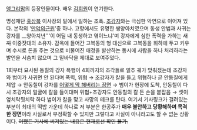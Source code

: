 [앵그리맘](%EC%95%B5%EA%B7%B8%EB%A6%AC%EB%A7%98.md)의 등장인물이다. 배우
[김희원](%EA%B9%80%ED%9D%AC%EC%9B%90.md)이 연기한다.

명성재단 [홍상복](%ED%99%8D%EC%83%81%EB%B3%B5.md) 이사장의 밑에서 일하는 조폭.
[조강자](%EC%A1%B0%EA%B0%95%EC%9E%90.md)와는 극심한 악연으로 이어져 있다. 본작의 '[만악의근원](%EB%A7%8C%EC%95%85%EC%9D%98%20%EA%B7%BC%EC%9B%90.md)'중 하나. 고향에서도 유명한
쌩양아치였으며 동생 안범과 사귀는 강자를 __양아치년'''이 어딜 내 동생하고 엮이느냐'며 강자에게 심한 폭력을 가하는
<del>새끼</del> 이중잣대의 소유자. 감옥에 들어간 고복동의 형 대신으로 고복동을 휘하에 두고 키우며 수시로 돈을 주는 것으로
비뚤어진 애정을 발산하는 동시에 사람을 하나 처리하라는 발언을 서슴치 않으며 그 밑바닥을 제대로 보여주었다.

1회부터 묘사된 동칠의 강자 폭행이 4회까지의 조각들로 얼추 궤가 맞춰졌는데 조강자와 범이가 사귀면 안 된다며 폭력, 위협 → 조강자가 칼을
들고 위협하나 곧 안동칠에게 제압 → 안동칠이 강자를 [어떻게 막 해버리는
장면](http://entertain.naver.com/read?oid=109&aid=0003027129) → 범이가 현장에 도착, 안동칠이
다시 조강자의 얼굴에 칼을 들이대며 위협+조강자도 안동칠의 칼 든 손을 붙잡음 → 셋이 엎치락뒷치락 하다 범이가 칼을 맞고 사망의 테크를
탄다. 여기서 기사링크가 걸려있는 부분이 최대의 떡밥 가운데 하나로 저 부분은 한공주가 **매우 불안하고 당황해하며 목격한 장면**이라
사실로서 부정확할 수 있지만 그렇다고 사실이 아니라고도 할 수 없는 상황이다. <del>어쨌든 기사에 써져있는 내용은 현재로선 확인
불가.</del>

